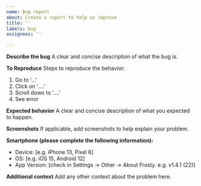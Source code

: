 ```yaml
---
name: Bug report
about: Create a report to help us improve
title: ''
labels: bug
assignees: ''

---
```


**Describe the bug**
A clear and concise description of what the bug is.

**To Reproduce**
Steps to reproduce the behavior:
1. Go to '...'
2. Click on '....'
3. Scroll down to '....'
4. See error

**Expected behavior**
A clear and concise description of what you expected to happen.

**Screenshots**
If applicable, add screenshots to help explain your problem.

**Smartphone (please complete the following information):**
 - Device: [e.g. iPhone 13, Pixel 6]
 - OS: [e.g. iOS 15, Android 12]
 - App Version: [check in Settings -> Other -> About Frosty. e.g. v1.4.1 (22)]

**Additional context**
Add any other context about the problem here.
